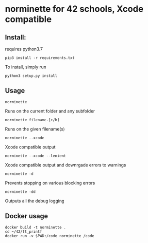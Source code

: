 # norminette for 42 schools, Xcode compatible

## Install:

requires python3.7

```shell
pip3 install -r requirements.txt
```


To install, simply run

```shell
python3 setup.py install
```

## Usage

```
norminette
```
Runs on the current folder and any subfolder

```
norminette filename.[c/h]
```
Runs on the given filename(s)

```
norminette --xcode
```
Xcode compatible output

```
norminette --xcode --lenient
```
Xcode compatible output and downrgade errors to warnings

```
norminette -d
```
Prevents stopping on various blocking errors

```
norminette -dd
```
Outputs all the debug logging

## Docker usage

```
docker build -t norminette .
cd ~/42/ft_printf
docker run -v $PWD:/code norminette /code
```
